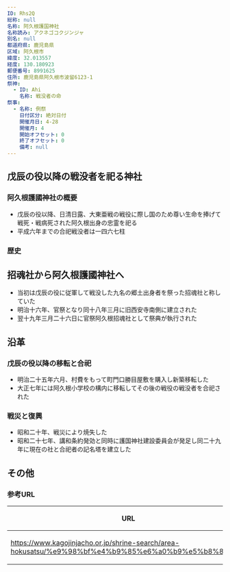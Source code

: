 ```yaml
---
ID: Rhs2Q
総称: null
名称: 阿久根護国神社
名称読み: アクネゴコクジンジャ
別名: null
都道府県: 鹿児島県
区域: 阿久根市
緯度: 32.013557
経度: 130.180923
郵便番号: 8991625
住所: 鹿児島県阿久根市波留6123-1
祭神:
  - ID: Ahi
    名称: 戦没者の命
祭事:
  - 名称: 例祭
    日付区分: 絶対日付
    開催月日: 4-28
    開催月: 4
    開始オフセット: 0
    終了オフセット: 0
    備考: null
---
```


## 戊辰の役以降の戦没者を祀る神社

### 阿久根護國神社の概要

- 戊辰の役以降、日清日露、大東亜戦の戦役に際し国のため尊い生命を捧げて戦死・戦病死された阿久根出身の忠霊を祀る
- 平成六年までの合祀戦没者は一四六七柱

### 歴史

## 招魂社から阿久根護國神社へ

- 当初は戊辰の役に従軍して戦没した九名の郷土出身者を祭った招魂社と称していた
- 明治十六年、官祭となり同十八年三月に旧西安寺南側に建立された
- 翌十九年三月二十六日に官祭阿久根招魂社として祭典が執行された

## 沿革

### 戊辰の役以降の移転と合祀

- 明治二十五年六月、村費をもって町門口勝目屋敷を購入し新築移転した
- 大正七年には阿久根小学校の構内に移転してその後の戦役の戦没者を合祀された

### 戦災と復興

- 昭和二十年、戦災により焼失した
- 昭和二十七年、講和条約発効と同時に護国神社建設委員会が発足し同二十九年に現在の社と合祀者の記名塔を建立した

## その他

### 参考URL

| URL                                                                                                   | 説明   |
| ----------------------------------------------------------------------------------------------------- | ------ |
| https://www.kagojinjacho.or.jp/shrine-search/area-hokusatsu/%e9%98%bf%e4%b9%85%e6%a0%b9%e5%b8%82/254/ | 神社庁 |
